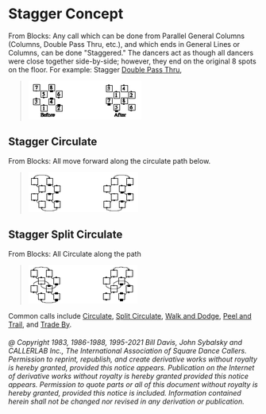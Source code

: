 
# Stagger Concept

From Blocks: Any call which can be done from Parallel General Columns
(Columns, Double Pass Thru, etc.), and which ends in General Lines or Columns,
can be done "Staggered." The dancers act as though all dancers were
close together side-by-side; however, they end on the original 8 spots on the
floor. For example: Stagger [Double Pass Thru](../b2/double_pass_thru.md),

> 
> ![alt](stagger_1.png)
> 

## Stagger Circulate
From Blocks: All move forward along the
circulate path below. 

> 
> ![alt](stagger_2.png)
> 

## Stagger Split Circulate
From Blocks: All Circulate along the
path

> 
> ![alt](stagger_3.png)
> 

Common calls include [Circulate](../b1/circulate.md),
[Split Circulate](../b1/circulate.md),
[Walk and Dodge](../ms/walk_and_dodge.md),
[Peel and Trail](../a2/peel_and_trail.md),
and [Trade By](../b2/trade_by.md).

###### @ Copyright 1983, 1986-1988, 1995-2021 Bill Davis, John Sybalsky and CALLERLAB Inc., The International Association of Square Dance Callers. Permission to reprint, republish, and create derivative works without royalty is hereby granted, provided this notice appears. Publication on the Internet of derivative works without royalty is hereby granted provided this notice appears. Permission to quote parts or all of this document without royalty is hereby granted, provided this notice is included. Information contained herein shall not be changed nor revised in any derivation or publication.
